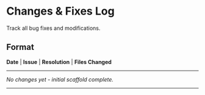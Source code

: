 # Changes & Fixes Log

Track all bug fixes and modifications.

## Format
**Date** | **Issue** | **Resolution** | **Files Changed**

---

_No changes yet - initial scaffold complete._

---
